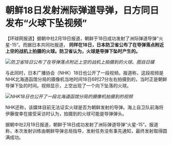 # 朝鲜18日发射洲际弹道导弹，日方同日发布“火球下坠视频”

【环球网报道】据朝中社2月19日报道，朝鲜于18日成功发射了洲际弹道导弹“火星-15”。而据日本共同社报道，
**同样在18日，日本防卫省公布了在导弹落点附近上空的战机上拍摄的火球。防卫省认为，火球是导弹下坠时产生的。**

![](https://inews.gtimg.com/newsapp_bt/0/15674171957/1000)_防卫省18日公布了在导弹落点附近上空的战机上拍摄到的火球。图自日媒_

与此同时，日本广播协会（NHK）18日也公开了一段视频。报道称，这段视频是NHK北海道函馆分局的摄像机当地时间18日6时27分左右拍摄到的，当时正是朝鲜导弹下坠的时间。视频显示，上空出现了一个向下坠落的火球。

![](https://inews.gtimg.com/newsapp_bt/0/15674171959/1000)_NHK18日也公开了一段北海道函馆分局的摄像机拍摄到的视频_

NHK还称，该媒体目前无法证实火球是否为朝鲜发射的导弹。海上自卫队前海将伊藤俊幸在接受采访时认为，拍摄到的火球可能是导弹弹头。

据朝中社2月19日报道，朝鲜于18日成功发射了洲际弹道导弹“火星-15”。报道称，本次发射训练由朝鲜导弹总局指导，发射任务没有事先通知，最终发射取得圆满成功。

